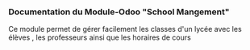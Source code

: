 <h3>Documentation du Module-Odoo "School Mangement"</h3>

Ce module permet de gérer facilement les classes d'un lycée avec les élèves , les professeurs ainsi que les horaires de cours

